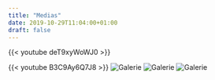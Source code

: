 ```yaml
---
title: "Medias"
date: 2019-10-29T11:04:00+01:00
draft: false
---
```


{{< youtube deT9xyWoWJ0 >}}

{{< youtube B3C9Ay6Q7J8 >}}
![Galerie](/img/g3.jpg)
![Galerie](/img/g1.jpg)
![Galerie](/img/g2.jpg)
